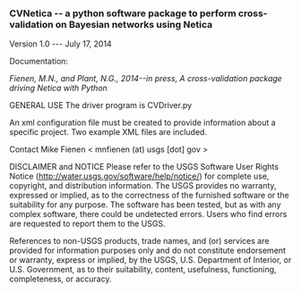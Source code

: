 ### CVNetica -- a python software package to perform cross-validation on Bayesian networks using Netica
Version 1.0 --- July 17, 2014

Documentation: 

*Fienen, M.N., and Plant, N.G., 2014--in press, A cross-validation package driving Netica with Python* 

GENERAL USE
The driver program is CVDriver.py

An xml configuration file must be created to provide information about a specific project. Two example XML files are included.

Contact Mike Fienen < mnfienen (at) usgs [dot] gov >


DISCLAIMER and NOTICE
Please refer to the USGS Software User Rights Notice (http://water.usgs.gov/software/help/notice/) for complete use, copyright, and distribution information. The USGS provides no warranty, expressed or implied, as to the correctness of the furnished software or the suitability for any purpose. The software has been tested, but as with any complex software, there could be undetected errors. Users who find errors are requested to report them to the USGS.

References to non-USGS products, trade names, and (or) services are provided for information purposes only and do not constitute endorsement or warranty, express or implied, by the USGS, U.S. Department of Interior, or U.S. Government, as to their suitability, content, usefulness, functioning, completeness, or accuracy.